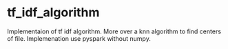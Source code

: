 # tf_idf_algorithm

Implementaion of tf idf algorithm. More over a knn algorithm to find centers of file.
Implemenation use pyspark without numpy.

